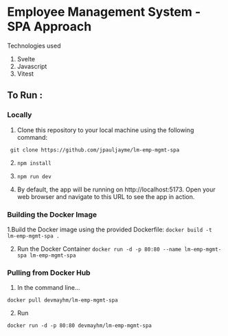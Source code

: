 # Employee Management System - SPA Approach
Technologies used
1. Svelte
2. Javascript
3. Vitest

## To Run :
### Locally
1. Clone this repository to your local machine using the following command:

`` 
git clone https://github.com/jpauljayme/lm-emp-mgmt-spa
``

2. ``npm install``

3. ``npm run dev``
4. By default, the app will be running on http://localhost:5173. Open your web browser and navigate to this URL to see the app in action.

### Building the Docker Image
1.Build the Docker image using the provided Dockerfile:
``
docker build -t lm-emp-mgmt-spa .
``

2. Run the Docker Container
``
docker run -d -p 80:80 --name lm-emp-mgmt-spa lm-emp-mgmt-spa
``

### Pulling from Docker Hub
1. In the command line...

``
docker pull devmayhm/lm-emp-mgmt-spa
``

2. Run

``
docker run -d -p 80:80 devmayhm/lm-emp-mgmt-spa
``
